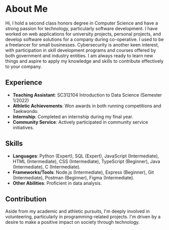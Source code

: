 # About Me

Hi, I hold a second class honors degree in Computer Science and have a strong passion for technology, particularly software development. I have worked on web applications for university projects, personal projects, and develop software solutions for a company during co-operative. I used to be a freelancer for small businesses. Cybersecurity is another keen interest, with participation in skill development programs and courses offered by both government and industry entities. I am always ready to learn new things and aspire to apply my knowledge and skills to contribute effectively to your company.

## Experience

- **Teaching Assistant**: SC312104 Introduction to Data Science (Semester 1/2022)
- **Athletic Achievements**: Won awards in both running competitions and Taekwondo.
- **Internship**: Completed an internship during my final year.
- **Community Service**: Actively participated in community service initiatives.

## Skills

- **Languages**: Python (Expert), SQL (Expert), JavaScript (Intermediate), HTML (Intermediate), CSS (Intermediate), TypeScript (Beginner), Java (Intermediate), C (Intermediate).
- **Frameworks/Tools**: Node.js (Intermediate), Express (Beginner), Git (Intermediate), Postman (Beginner), Figma (Intermediate).
- **Other Abilities**: Proficient in data analysis.

## Contribution

Aside from my academic and athletic pursuits, I'm deeply involved in volunteering, particularly in programming-related projects. I'm driven by a desire to make a positive impact on society through technology.
